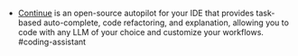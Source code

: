 - [Continue](https://continue.dev/) is an open-source autopilot for your IDE that provides task-based auto-complete, code refactoring, and explanation, allowing you to code with any LLM of your choice and customize your workflows. #coding-assistant